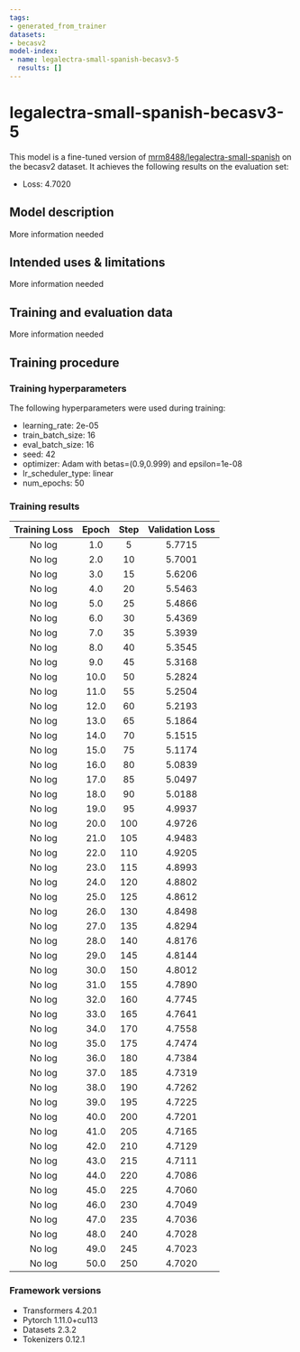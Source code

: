 ```yaml
---
tags:
- generated_from_trainer
datasets:
- becasv2
model-index:
- name: legalectra-small-spanish-becasv3-5
  results: []
---
```


<!-- This model card has been generated automatically according to the information the Trainer had access to. You
should probably proofread and complete it, then remove this comment. -->

# legalectra-small-spanish-becasv3-5

This model is a fine-tuned version of [mrm8488/legalectra-small-spanish](https://huggingface.co/mrm8488/legalectra-small-spanish) on the becasv2 dataset.
It achieves the following results on the evaluation set:
- Loss: 4.7020

## Model description

More information needed

## Intended uses & limitations

More information needed

## Training and evaluation data

More information needed

## Training procedure

### Training hyperparameters

The following hyperparameters were used during training:
- learning_rate: 2e-05
- train_batch_size: 16
- eval_batch_size: 16
- seed: 42
- optimizer: Adam with betas=(0.9,0.999) and epsilon=1e-08
- lr_scheduler_type: linear
- num_epochs: 50

### Training results

| Training Loss | Epoch | Step | Validation Loss |
|:-------------:|:-----:|:----:|:---------------:|
| No log        | 1.0   | 5    | 5.7715          |
| No log        | 2.0   | 10   | 5.7001          |
| No log        | 3.0   | 15   | 5.6206          |
| No log        | 4.0   | 20   | 5.5463          |
| No log        | 5.0   | 25   | 5.4866          |
| No log        | 6.0   | 30   | 5.4369          |
| No log        | 7.0   | 35   | 5.3939          |
| No log        | 8.0   | 40   | 5.3545          |
| No log        | 9.0   | 45   | 5.3168          |
| No log        | 10.0  | 50   | 5.2824          |
| No log        | 11.0  | 55   | 5.2504          |
| No log        | 12.0  | 60   | 5.2193          |
| No log        | 13.0  | 65   | 5.1864          |
| No log        | 14.0  | 70   | 5.1515          |
| No log        | 15.0  | 75   | 5.1174          |
| No log        | 16.0  | 80   | 5.0839          |
| No log        | 17.0  | 85   | 5.0497          |
| No log        | 18.0  | 90   | 5.0188          |
| No log        | 19.0  | 95   | 4.9937          |
| No log        | 20.0  | 100  | 4.9726          |
| No log        | 21.0  | 105  | 4.9483          |
| No log        | 22.0  | 110  | 4.9205          |
| No log        | 23.0  | 115  | 4.8993          |
| No log        | 24.0  | 120  | 4.8802          |
| No log        | 25.0  | 125  | 4.8612          |
| No log        | 26.0  | 130  | 4.8498          |
| No log        | 27.0  | 135  | 4.8294          |
| No log        | 28.0  | 140  | 4.8176          |
| No log        | 29.0  | 145  | 4.8144          |
| No log        | 30.0  | 150  | 4.8012          |
| No log        | 31.0  | 155  | 4.7890          |
| No log        | 32.0  | 160  | 4.7745          |
| No log        | 33.0  | 165  | 4.7641          |
| No log        | 34.0  | 170  | 4.7558          |
| No log        | 35.0  | 175  | 4.7474          |
| No log        | 36.0  | 180  | 4.7384          |
| No log        | 37.0  | 185  | 4.7319          |
| No log        | 38.0  | 190  | 4.7262          |
| No log        | 39.0  | 195  | 4.7225          |
| No log        | 40.0  | 200  | 4.7201          |
| No log        | 41.0  | 205  | 4.7165          |
| No log        | 42.0  | 210  | 4.7129          |
| No log        | 43.0  | 215  | 4.7111          |
| No log        | 44.0  | 220  | 4.7086          |
| No log        | 45.0  | 225  | 4.7060          |
| No log        | 46.0  | 230  | 4.7049          |
| No log        | 47.0  | 235  | 4.7036          |
| No log        | 48.0  | 240  | 4.7028          |
| No log        | 49.0  | 245  | 4.7023          |
| No log        | 50.0  | 250  | 4.7020          |


### Framework versions

- Transformers 4.20.1
- Pytorch 1.11.0+cu113
- Datasets 2.3.2
- Tokenizers 0.12.1
